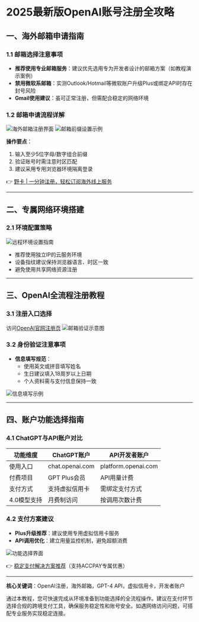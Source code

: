 # 2025最新版OpenAI账号注册全攻略

## 一、海外邮箱申请指南
### 1.1 邮箱选择注意事项
- **推荐使用专业邮箱服务**：建议优先选用专为开发者设计的邮箱方案（如教程演示案例）
- **禁用微软系邮箱**：实测Outlook/Hotmail等微软账户升级Plus或绑定API时存在封号风险
- **Gmail使用建议**：虽可正常注册，但需配合稳定的网络环境

### 1.2 邮箱申请流程详解
![海外邮箱注册界面](https://bbtdd.com/wp-content/uploads/img/752356359951328.webp)
![邮箱前缀设置示例](https://bbtdd.com/wp-content/uploads/img/69695569774906.webp)

**操作要点**：
1. 输入至少5位字母/数字组合前缀
2. 验证账号时需注意时区匹配
3. 建议采用专用浏览器环境隔离登录

👉 [野卡 | 一分钟注册，轻松订阅海外线上服务](https://bbtdd.com/yeka)

---

## 二、专属网络环境搭建
### 2.1 环境配置策略
![远程环境设置指南](https://bbtdd.com/wp-content/uploads/img/4213873743544825.webp)
- 推荐使用独立IP的云服务环境
- 设备指纹建议保持浏览器语言、时区一致
- 避免使用共享网络资源注册

---

## 三、OpenAI全流程注册教程
### 3.1 注册入口选择
访问[OpenAI官网注册页](https://platform.openai.com/signup)
![邮箱验证示意图](https://bbtdd.com/wp-content/uploads/img/704495060453.webp)

### 3.2 身份验证注意事项
- **信息填写规范**：
  - 使用英文或拼音填写姓名
  - 生日建议填入18周岁以上日期
  - 个人资料需与支付信息保持一致

![信息填写示例](https://bbtdd.com/wp-content/uploads/img/651340806335.webp)

---

## 四、账户功能选择指南
### 4.1 ChatGPT与API账户对比
| 功能维度        | ChatGPT账户       | API开发者账户       |
|----------------|-------------------|---------------------|
| 使用入口        | chat.openai.com   | platform.openai.com |
| 付费项目        | GPT Plus会员      | API用量计费         |
| 支付方式        | 支持虚拟信用卡     | 需绑定支付方式       |
| 4.0模型支持     | 月费制访问        | 按调用次数计费      |

### 4.2 支付方案建议
- **Plus升级推荐**：建议使用专用虚拟信用卡服务
- **API调用优化**：建立用量监控机制，避免超额消费

![功能选择界面](https://bbtdd.com/wp-content/uploads/img/422701886.webp)

👉 [稳定支付解决方案推荐](https://bbtdd.com/yeka)（支持ACCPAY专属优惠）

---

**核心关键词**：OpenAI注册，海外邮箱，GPT-4 API，虚拟信用卡，开发者账户

通过本教程，您可快速完成从环境准备到功能选择的全流程操作。建议在支付环节选择合规的跨境支付工具，确保服务稳定性和账号安全。如遇网络访问问题，可搭配专业服务实现稳定连接。